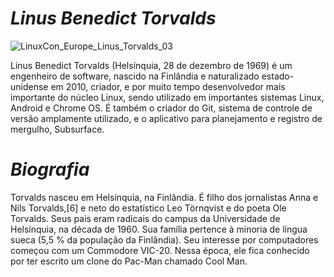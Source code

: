 




# _**Linus Benedict Torvalds**_
 
![LinuxCon_Europe_Linus_Torvalds_03](https://user-images.githubusercontent.com/112489260/188937258-80bff035-a121-4ab7-aaab-0d6877d57c57.jpg)</br>

Linus Benedict Torvalds (Helsínquia, 28 de dezembro de 1969) é um engenheiro de software, nascido na Finlândia e naturalizado estado-unidense em 2010, criador, e por muito tempo desenvolvedor mais importante do núcleo Linux, sendo utilizado em importantes sistemas Linux, Android e Chrome OS. É também o criador do Git, sistema de controle de versão amplamente utilizado, e o aplicativo para planejamento e registro de mergulho, Subsurface.

# _**Biografia**_  
Torvalds nasceu em Helsínquia, na Finlândia. É filho dos jornalistas Anna e Nils Torvalds,[6] e neto do estatístico Leo Törnqvist e do poeta Ole Torvalds. Seus pais eram radicais do campus da Universidade de Helsínquia, na década de 1960. Sua família pertence à minoria de língua sueca (5,5 % da população da Finlândia). Seu interesse por computadores começou com um Commodore VIC-20. Nessa época, ele fica conhecido por ter escrito um clone do Pac-Man chamado Cool Man.







